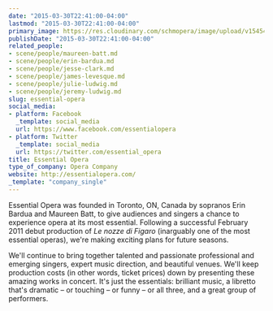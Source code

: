 ```yaml
---
date: "2015-03-30T22:41:00-04:00"
lastmod: "2015-03-30T22:41:00-04:00"
primary_image: https://res.cloudinary.com/schmopera/image/upload/v1545409169/media/webhook-uploads/1427769559417/ERMO_icon_logo.jpg.jpg
publishDate: "2015-03-30T22:41:00-04:00"
related_people:
- scene/people/maureen-batt.md
- scene/people/erin-bardua.md
- scene/people/jesse-clark.md
- scene/people/james-levesque.md
- scene/people/julie-ludwig.md
- scene/people/jeremy-ludwig.md
slug: essential-opera
social_media:
- platform: Facebook
  _template: social_media
  url: https://www.facebook.com/essentialopera
- platform: Twitter
  _template: social_media
  url: https://twitter.com/essential_opera
title: Essential Opera
type_of_company: Opera Company
website: http://essentialopera.com/
_template: "company_single"
---
```


<p>
	Essential Opera was founded in Toronto, ON, Canada by sopranos Erin Bardua and Maureen Batt, to give audiences and singers a chance to experience opera at its most essential. Following a successful February 2011 debut production of <em>Le nozze di Figaro</em> (inarguably one of the most essential operas), we're making exciting plans for future seasons.
</p>
<p>
	We'll continue to bring together talented and passionate professional and emerging singers, expert music direction, and beautiful venues. We'll keep production costs (in other words, ticket prices) down by presenting these amazing works in concert. It's just the essentials: brilliant music, a libretto that's dramatic – or touching – or funny – or all three, and a great group of performers.
</p>
